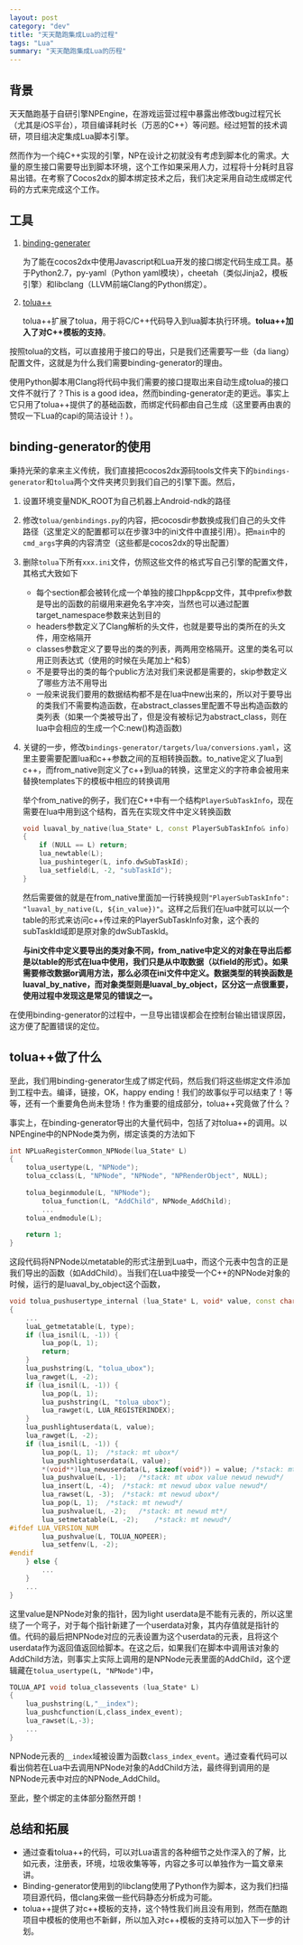 ```yaml
---
layout: post
category: "dev"
title: "天天酷跑集成Lua的过程"
tags: "Lua"
summary: "天天酷跑集成Lua的历程"
---
```


## 背景

天天酷跑基于自研引擎NPEngine，在游戏运营过程中暴露出修改bug过程冗长（尤其是iOS平台），项目编译耗时长（万恶的C\+\+）等问题。经过短暂的技术调研，项目组决定集成Lua脚本引擎。

然而作为一个纯C\+\+实现的引擎，NP在设计之初就没有考虑到脚本化的需求。大量的原生接口需要导出到脚本环境，这个工作如果采用人力，过程将十分耗时且容易出错。在考察了Cocos2dx的脚本绑定技术之后，我们决定采用自动生成绑定代码的方式来完成这个工作。

## 工具

1. [binding-generater](https://github.com/cocos2d/bindings-generator)
  
	为了能在cocos2dx中使用Javascript和Lua开发的接口绑定代码生成工具。基于Python2.7，py-yaml（Python yaml模块），cheetah（类似Jinja2，模板引擎）和libclang（LLVM前端Clang的Python绑定）。
    
2. [tolua\++](http://sourceforge.net/projects/toluapp.berlios/)
	
    tolua\++扩展了tolua，用于将C/C++代码导入到lua脚本执行环境。**tolua\+\+加入了对C\+\+模板的支持**。
    
按照tolua的文档，可以直接用于接口的导出，只是我们还需要写一些（da liang）配置文件，这就是为什么我们需要binding-generator的理由。

使用Python脚本用Clang将代码中我们需要的接口提取出来自动生成tolua的接口文件不就行了？This is a good idea，然而binding-generator走的更远。事实上它只用了tolua\+\+提供了的基础函数，而绑定代码都由自己生成（这里要再由衷的赞叹一下Lua的capi的简洁设计！）。

## binding-generator的使用

秉持光荣的拿来主义传统，我们直接把cocos2dx源码tools文件夹下的`bindings-generator`和`tolua`两个文件夹拷贝到我们自己的引擎下面。然后，

1. 设置环境变量NDK\_ROOT为自己机器上Android-ndk的路径
2. 修改`tolua/genbindings.py`的内容，把cocosdir参数换成我们自己的头文件路径（这里定义的配置都可以在步骤3中的ini文件中直接引用）。把`main`中的`cmd_args`字典的内容清空（这些都是cocos2dx的导出配置）
3. 删除`tolua`下所有`xxx.ini`文件，仿照这些文件的格式写自己引擎的配置文件，其格式大致如下
	* 每个section都会被转化成一个单独的接口hpp&cpp文件，其中prefix参数是导出的函数的前缀用来避免名字冲突，当然也可以通过配置target\_namespace参数来达到目的
	* headers参数定义了Clang解析的头文件，也就是要导出的类所在的头文件，用空格隔开
	* classes参数定义了要导出的类的列表，两两用空格隔开。这里的类名可以用正则表达式（使用的时候在头尾加上^和$）
	* 不是要导出的类的每个public方法对我们来说都是需要的，skip参数定义了哪些方法不用导出
	* 一般来说我们要用的数据结构都不是在lua中new出来的，所以对于要导出的类我们不需要构造函数，在abstract\_classes里配置不导出构造函数的类列表（如果一个类被导出了，但是没有被标记为abstract\_class，则在lua中会相应的生成一个C:new()构造函数)
4. 关键的一步，修改`bindings-generator/targets/lua/conversions.yaml`，这里主要需要配置lua和c\+\+参数之间的互相转换函数。to\_native定义了lua到c\+\+，而from\_native则定义了c\+\+到lua的转换，这里定义的字符串会被用来替换templates下的模板中相应的转换调用

	举个from\_native的例子，我们在C\+\+中有一个结构`PlayerSubTaskInfo`，现在需要在lua中用到这个结构，首先在实现文件中定义转换函数
    
    ```Cpp
    void luaval_by_native(lua_State* L, const PlayerSubTaskInfo& info)
    {
        if (NULL == L) return;
        lua_newtable(L);
        lua_pushinteger(L, info.dwSubTaskId);
        lua_setfield(L, -2, "subTaskId");
    }
    ```
    然后需要做的就是在from\_native里面加一行转换规则`"PlayerSubTaskInfo": "luaval_by_native(L, ${in_value})"`。这样之后我们在lua中就可以以一个table的形式来访问c\+\+传过来的PlayerSubTaskInfo对象，这个表的subTaskId域即是原对象的dwSubTaskId。
    
    **与ini文件中定义要导出的类对象不同，from\_native中定义的对象在导出后都是以table的形式在lua中使用，我们只是从中取数据（以field的形式）。如果需要修改数据or调用方法，那么必须在ini文件中定义。数据类型的转换函数是luaval_by_native，而对象类型则是luaval_by_object，区分这一点很重要，使用过程中发现这是常见的错误之一。**
    
在使用binding-generator的过程中，一旦导出错误都会在控制台输出错误原因，这方便了配置错误的定位。


## tolua\+\+做了什么

至此，我们用binding-generator生成了绑定代码，然后我们将这些绑定文件添加到工程中去。编译，链接，OK，happy ending！我们的故事似乎可以结束了！等等，还有一个重要角色尚未登场！作为重要的组成部分，tolua\+\+究竟做了什么？

事实上，在binding-generator导出的大量代码中，包括了对tolua\+\+的调用。以NPEngine中的NPNode类为例，绑定该类的方法如下

```Cpp
int NPLuaRegisterCommon_NPNode(lua_State* L)
{
	tolua_usertype(L, "NPNode");
	tolua_cclass(L, "NPNode", "NPNode", "NPRenderObject", NULL);
	
    tolua_beginmodule(L, "NPNode");
    	tolua_function(L, "AddChild", NPNode_AddChild);
        ...
    tolua_endmodule(L);
    
    return 1;
}
```

这段代码将NPNode以metatable的形式注册到Lua中，而这个元表中包含的正是我们导出的函数（如AddChild）。当我们在Lua中接受一个C\+\+的NPNode对象的时候，运行的是luaval_by_object这个函数，

```Cpp
void tolua_pushusertype_internal (lua_State* L, void* value, const char* type, int addToRoot)
{
	...
    luaL_getmetatable(L, type);
    if (lua_isnil(L, -1)) {
    	lua_pop(L, 1);
        return;
    }
    lua_pushstring(L, "tolua_ubox");
    lua_rawget(L, -2);
    if (lua_isnil(L, -1)) {
    	lua_pop(L, 1);
        lua_pushstring(L, "tolua_ubox");
        lua_rawget(L, LUA_REGISTERINDEX);
    }
    lua_pushlightuserdata(L, value);
    lua_rawget(L, -2);
    if (lua_isnil(L, -1)) {
    	lua_pop(L, 1);	/*stack: mt ubox*/
        lua_pushlightuserdata(L, value);
        *(void**)lua_newuserdata(L, sizeof(void*)) = value;	/*stack: mt ubox value newud*/
        lua_pushvalue(L, -1);	/*stack: mt ubox value newud newud*/
        lua_insert(L, -4); 	/*stack: mt newud ubox value newud*/
        lua_rawset(L, -3);	/*stack: mt newud ubox*/
        lua_pop(L, 1);	/*stack: mt newud*/
        lua_pushvalue(L, -2);	/*stack: mt newud mt*/
        lua_setmetatable(L, -2);	/*stack: mt newud*/
#ifdef LUA_VERSION_NUM
		lua_pushvalue(L, TOLUA_NOPEER);
        lua_setfenv(L, -2);
#endif
    } else {
    	...
    }
    ...
}
```

这里value是NPNode对象的指针，因为light userdata是不能有元表的，所以这里绕了一个弯子，对于每个指针新建了一个userdata对象，其内存值就是指针的值。代码的最后把NPNode对应的元表设置为这个userdata的元表，且将这个userdata作为返回值返回给脚本。在这之后，如果我们在脚本中调用该对象的AddChild方法，则事实上实际上调用的是NPNode元表里面的AddChild，这个逻辑藏在`tolua_usertype(L, "NPNode")`中，

```Cpp
TOLUA_API void tolua_classevents (lua_State* L)
{
    lua_pushstring(L,"__index");
    lua_pushcfunction(L,class_index_event);
    lua_rawset(L,-3);
    ...
}
```

NPNode元表的`__index`域被设置为函数`class_index_event`。通过查看代码可以看出倘若在Lua中去调用NPNode对象的AddChild方法，最终得到调用的是NPNode元表中对应的NPNode\_AddChild。

至此，整个绑定的主体部分豁然开朗！

## 总结和拓展

* 通过查看tolua++的代码，可以对Lua语言的各种细节之处作深入的了解，比如元表，注册表，环境，垃圾收集等等，内容之多可以单独作为一篇文章来讲。
* Binding-generator使用到的libclang使用了Python作为脚本，这为我们扫描项目源代码，借clang来做一些代码静态分析成为可能。
* tolua++提供了对c\+\+模板的支持，这个特性我们尚且没有用到，然而在酷跑项目中模板的使用也不新鲜，所以加入对c\+\+模板的支持可以加入下一步的计划。

